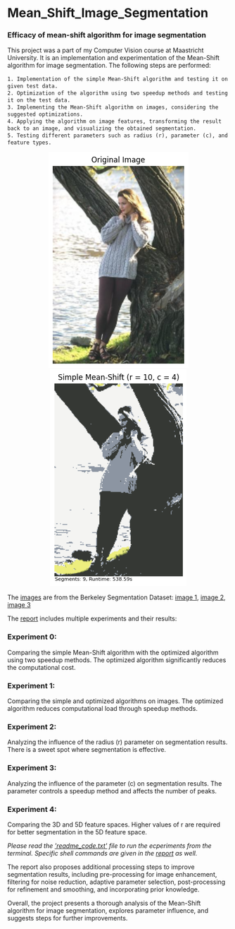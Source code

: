 # Mean_Shift_Image_Segmentation
### Efficacy of mean-shift algorithm for image segmentation

This project was a part of my Computer Vision course at Maastricht University. It is an implementation and experimentation of the Mean-Shift algorithm for image segmentation. The following steps are performed:

    1. Implementation of the simple Mean-Shift algorithm and testing it on given test data.
    2. Optimization of the algorithm using two speedup methods and testing it on the test data.
    3. Implementing the Mean-Shift algorithm on images, considering the suggested optimizations.
    4. Applying the algorithm on image features, transforming the result back to an image, and visualizing the obtained segmentation.
    5. Testing different parameters such as radius (r), parameter (c), and feature types.

<p align="center">
  <img src="https://github.com/AKTanim/Mean_Shift_Image_Segmentation/blob/main/Images/output/exp_1/img1_0.png" alt="Original Image">
  <img src="https://github.com/AKTanim/Mean_Shift_Image_Segmentation/blob/main/Images/output/exp_1/img1_1.png" alt="Segmented image">
</p>

The [images](Images/input) are from the Berkeley Segmentation Dataset: [image 1](https://www2.eecs.berkeley.edu/Research/Projects/CS/vision/grouping/segbench/BSDS300/html/dataset/images/color/181091.html), [image 2](https://www2.eecs.berkeley.edu/Research/Projects/CS/vision/grouping/segbench/BSDS300/html/dataset/images/color/55075.html), [image 3](https://www2.eecs.berkeley.edu/Research/Projects/CS/vision/grouping/segbench/BSDS300/html/dataset/images/color/368078.html)

The [report](Report.pdf) includes multiple experiments and their results:

### Experiment 0:
  Comparing the simple Mean-Shift algorithm with the optimized algorithm using two speedup methods. The optimized algorithm significantly reduces the computational cost.
### Experiment 1:
  Comparing the simple and optimized algorithms on images. The optimized algorithm reduces computational load through speedup methods.
### Experiment 2:
  Analyzing the influence of the radius (r) parameter on segmentation results. There is a sweet spot where segmentation is effective.
### Experiment 3:
  Analyzing the influence of the parameter (c) on segmentation results. The parameter controls a speedup method and affects the number of peaks.
### Experiment 4:
  Comparing the 3D and 5D feature spaces. Higher values of r are required for better segmentation in the 5D feature space.

*Please read the ['readme_code.txt'](readme_code.txt) file to run the ecperiments from the terminal. Specific shell commands are given in the [report](Report.pdf) as well.*

The report also proposes additional processing steps to improve segmentation results, including pre-processing for image enhancement, filtering for noise reduction, adaptive parameter selection, post-processing for refinement and smoothing, and incorporating prior knowledge.

Overall, the project presents a thorough analysis of the Mean-Shift algorithm for image segmentation, explores parameter influence, and suggests steps for further improvements.
